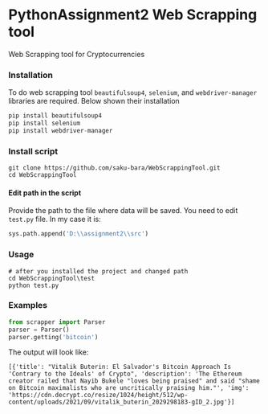 # PythonAssignment2 Web Scrapping tool
 Web Scrapping tool for Cryptocurrencies 

### Installation 

To do web scrapping tool ```beautifulsoup4```, ```selenium```, and ```webdriver-manager``` libraries are required. Below shown their installation

```python
pip install beautifulsoup4
pip install selenium
pip install webdriver-manager
```

### Install script

```
git clone https://github.com/saku-bara/WebScrappingTool.git
cd WebScrappingTool
```

#### Edit path in the script

Provide the path to the file where data will be saved. You need to edit `test.py` file. In my case it is:

```python
sys.path.append('D:\\assignment2\\src')
```

### Usage

```
# after you installed the project and changed path
cd WebScrappingTool\test
python test.py
```

### Examples

```python
from scrapper import Parser
parser = Parser()
parser.getting('bitcoin')
```
 The output will look like:
```
[{'title': "Vitalik Buterin: El Salvador's Bitcoin Approach Is 'Contrary to the Ideals' of Crypto", 'description': 'The Ethereum creator railed that Nayib Bukele "loves being praised" and said "shame on Bitcoin maximalists who are uncritically praising him."', 'img': 'https://cdn.decrypt.co/resize/1024/height/512/wp-content/uploads/2021/09/vitalik_buterin_2029298183-gID_2.jpg'}]
```
